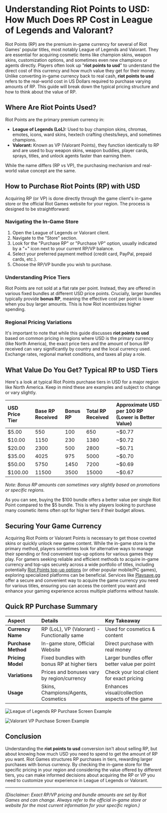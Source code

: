 # Understanding Riot Points to USD: How Much Does RP Cost in League of Legends and Valorant?

Riot Points (RP) are the premium in-game currency for several of Riot Games' popular titles, most notably League of Legends and Valorant. They are essential for acquiring cosmetic items like champion skins, weapon skins, customization options, and sometimes even new champions or agents directly. Players often look up "**riot points to usd**" to understand the direct cost of this currency and how much value they get for their money. Unlike converting in-game currency back to real cash, **riot points to usd** refers to the real-world cost in US Dollars required to purchase varying amounts of RP. This guide will break down the typical pricing structure and how to think about the value of RP.

## Where Are Riot Points Used?

Riot Points are the primary premium currency in:

*   **League of Legends (LoL):** Used to buy champion skins, chromas, emotes, icons, ward skins, hextech crafting chests/keys, and sometimes champions.
*   **Valorant:** Known as VP (Valorant Points), they function identically to RP and are used to buy weapon skins, weapon buddies, player cards, sprays, titles, and unlock agents faster than earning them.

While the name differs (RP vs VP), the purchasing mechanism and real-world value concept are the same.

## How to Purchase Riot Points (RP) with USD

Acquiring RP (or VP) is done directly through the game client's in-game store or the official Riot Games website for your region. The process is designed to be straightforward:

### Navigating the In-Game Store

1.  Open the League of Legends or Valorant client.
2.  Navigate to the "Store" section.
3.  Look for the "Purchase RP" or "Purchase VP" option, usually indicated by a "+" icon next to your current RP/VP balance.
4.  Select your preferred payment method (credit card, PayPal, prepaid cards, etc.).
5.  Choose the RP/VP bundle you wish to purchase.

### Understanding Price Tiers

Riot Points are not sold at a flat rate per point. Instead, they are offered in various fixed bundles at different USD price points. Crucially, larger bundles typically provide **bonus RP**, meaning the effective cost per point is lower when you buy larger amounts. This is how Riot incentivizes higher spending.

### Regional Pricing Variations

It's important to note that while this guide discusses **riot points to usd** based on common pricing in regions where USD is the primary currency (like North America), the exact price tiers and the amount of bonus RP received can vary significantly by country and the local currency used. Exchange rates, regional market conditions, and taxes all play a role.

## What Value Do You Get? Typical RP to USD Tiers

Here's a look at typical Riot Points purchase tiers in USD for a major region like North America. Keep in mind these are examples and subject to change or vary slightly.

| USD Price Tier | Base RP Received | Bonus RP | Total RP Received | Approximate USD per 100 RP (Lower is Better Value) |
| :------------- | :--------------- | :------- | :---------------- | :------------------------------------------------- |
| $5.00          | 550              | 100      | 650               | ~$0.77                                             |
| $10.00         | 1150             | 230      | 1380              | ~$0.72                                             |
| $20.00         | 2300             | 500      | 2800              | ~$0.71                                             |
| $35.00         | 4025             | 975      | 5000              | ~$0.70                                             |
| $50.00         | 5750             | 1450     | 7200              | ~$0.69                                             |
| $100.00        | 11500            | 3500     | 15000             | ~$0.67                                             |

*Note: Bonus RP amounts can sometimes vary slightly based on promotions or specific regions.*

As you can see, buying the $100 bundle offers a better value per single Riot Point compared to the $5 bundle. This is why players looking to purchase many cosmetic items often opt for higher tiers if their budget allows.

## Securing Your Game Currency

Acquiring Riot Points or Valorant Points is necessary to get those coveted skins or quickly unlock new game content. While the in-game store is the primary method, players sometimes look for alternative ways to manage their spending or find convenient top-up options for various games they play. For gamers seeking reliable and efficient methods to acquire in-game currency and top-ups securely across a wide portfolio of titles, including potentially [Riot Points top-up options](https://www.playsave.gg/) (or other popular mobile/PC games), exploring specialized platforms can be beneficial. Services like [Playsave.gg](https://www.playsave.gg/) offer a secure and convenient way to acquire the game currency you need for various titles, ensuring you can access the content you want and enhance your gaming experience across multiple platforms without hassle.

## Quick RP Purchase Summary

| Aspect             | Details                                      | Key Takeaway                                   |
| :----------------- | :------------------------------------------- | :--------------------------------------------- |
| **Currency Name**  | RP (LoL), VP (Valorant) - Functionally same  | Used for cosmetics & content                 |
| **Purchase Method**| In-game store, Official Website              | Direct purchase with real money                |
| **Pricing Model**  | Fixed bundles with bonus RP at higher tiers  | Larger bundles offer better value per point    |
| **Variations**     | Prices and bonuses vary by region/currency | Check your local client for exact pricing      |
| **Usage**          | Skins, Champions/Agents, Cosmetics           | Enhances visual/collection aspects of the game |

![League of Legends RP Purchase Screen Example](https://via.placeholder.com/600x400?text=Insert+LoL+RP+Purchase+Screen)

![Valorant VP Purchase Screen Example](https://via.placeholder.com/600x400?text=Insert+Valorant+VP+Purchase+Screen)

## Conclusion

Understanding the **riot points to usd** conversion isn't about selling RP, but about knowing how much USD you need to spend to get the amount of RP you want. Riot Games structures RP purchases in tiers, rewarding larger purchases with bonus currency. By checking the in-game store for the specific pricing in your region and considering the value offered by different tiers, you can make informed decisions about acquiring the RP or VP you need to customize your experience in League of Legends or Valorant.

---

*(Disclaimer: Exact RP/VP pricing and bundle amounts are set by Riot Games and can change. Always refer to the official in-game store or website for the most current information for your specific region.)*
